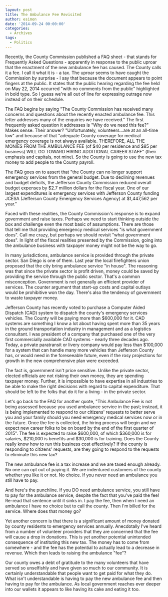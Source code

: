 ```yaml
---
layout: post
title: The Ambulance Fee Revisited
author: esimon
date: '2014-09-24 00:00:00'
categories:
  - Archives
tags:
  - Politics
---
```

Recently, the County Commission published a FAQ sheet - that stands for Frequently Asked Questions - apparently in response to the public uproar that the enactment of the new ambulance fee has caused. The County calls it a fee. I call it what it is - a tax. The uproar seems to have caught the Commission by surprise - I say that because the document appears to point fingers at the public. It states that the public hearing regarding the fee held on May 22, 2014 occurred "with no comments from the public" highlighted in bold type. So I guess we're all out of line for expressing outrage now instead of on their schedule. 

The FAQ begins by saying "The County Commission has received many concerns and questions about the recently enacted ambulance fee. This letter addresses many of the enquiries we have received." The first frequently asked question it addresses is "Why do we need this fee?" Makes sense. Their answer? "Unfortunately, volunteers...are at an all-time low" and because of that "adequate County coverage for medical emergency coverage is not always available. THEREFORE, ALL THE MONIES FROM THE AMBULANCE FEE (of $40 per residence and $85 per business) WILL GO TOWARD HIRING ADDITIONAL CAREER STAFF" (their emphasis and capitals, not mine). So the County is going to use the new tax money to add people to the County payroll. 

The FAQ goes on to assert that "the County can no longer support emergency services from the general budget. Due to declining revenues and budget deficits, the Jefferson County Commission reduced overall budget expenses by $2.7 million dollars for the fiscal year. One of our largest expenditures is emergency services with Jefferson County funding JCESA (Jefferson County Emergency Services Agency) at $1,447,562 per year." 

Faced with these realities, the County Commission's response is to expand government and raise taxes. Perhaps we need to start thinking outside the box and challenge even the most basic of assumptions. There are those that tell me that providing emergency medical services "is what government does". Call me crazy, but perhaps we should revisit "what government does". In light of the fiscal realities presented by the Commission, going into the ambulance business with taxpayer money might not be the way to go. 

In many jurisdictions, ambulance service is provided through the private sector. San Diego is one of them. Last year the local firefighters union proposed that the city bring ambulance service "in house". The reasoning was that since the private sector is profit driven, money could be saved by providing the service through the public sector. That's a common misconception. Government is not generally an efficient provider of services. The counter argument that start-up costs and capital outlays would be prohibitive won the day. There's also the tendency of government to waste taxpayer money. 

Jefferson County has recently voted to purchase a Computer Aided Dispatch (CAD) system to dispatch the county's emergency services vehicles. The County will be paying more than $600,000 for it. CAD systems are something I know a lot about having spent more than 35 years in the ground transportation industry in management and as a logistics consultant. I was president of a company that purchased one of the very first commercially available CAD systems - nearly three decades ago. Today, a private paratransit or livery company would pay less than $100,000 for a system that can handle many more vehicles than Jefferson County has, or would need in the foreseeable future, even if the rosy projections for growth in the new comprehensive plan were exceeded. 

The fact is, government isn't price sensitive. Unlike the private sector, elected officials are not risking their own money, they are spending taxpayer money. Further, it is impossible to have expertise in all industries to be able to make the right decisions with regard to capital expenditure. That should be left to the folks that do it for a living - in the private sector. 

Let's go back to the FAQ for another quote, "This Ambulance Fee is not being assessed because you used ambulance service in the past; instead, it is being implemented to respond to our citizens' requests to better serve you and your family should you need emergency medical services now or in the future. Once the fee is collected, the hiring process will begin and we expect new career folks to be on board by the end of the first quarter of 2015". The fee is expected to raise $600,000, of which $360,000 is for salaries, $210,000 is benefits and $30,000 is for training. Does the County really know how to run this business cost effectively? If the county is responding to citizens' requests, are they going to respond to the requests to eliminate this new tax?

The new ambulance fee is a tax increase and we are taxed enough already. No one can opt out of paying it. We are indentured customers of the county whether you like it or not. No choice. If you never need an ambulance you still have to pay. 

And here's the punchline. If you DO need ambulance service, you still have to pay for the ambulance service, despite the fact that you've paid the fee! Re-read that sentence until it sinks in. I pay the fee, then when I need an ambulance I have no choice but to call the county. Then I'm billed for the service. Where does that money go? 

Yet another concern is that there is a significant amount of money donated by county residents to emergency services annually. Anecdotally I've heard from a number of volunteer providers that they are concerned that the fee will cause a drop in donations. This is yet another potential unintended consequence of instituting this new tax. The money has to come from somewhere - and the fee has the potential to actually lead to a decrease in revenue. Which then leads to raising the ambulance "fee"?

Our county owes a debt of gratitude to the many volunteers that have served so unselfishly and have given so much to our community. It is certainly understandable that people want to get paid for what they do. What isn't understandable is having to pay the new ambulance fee and then having to pay for the ambulance. As local government reaches ever deeper into our wallets it appears to like having its cake and eating it too. 

